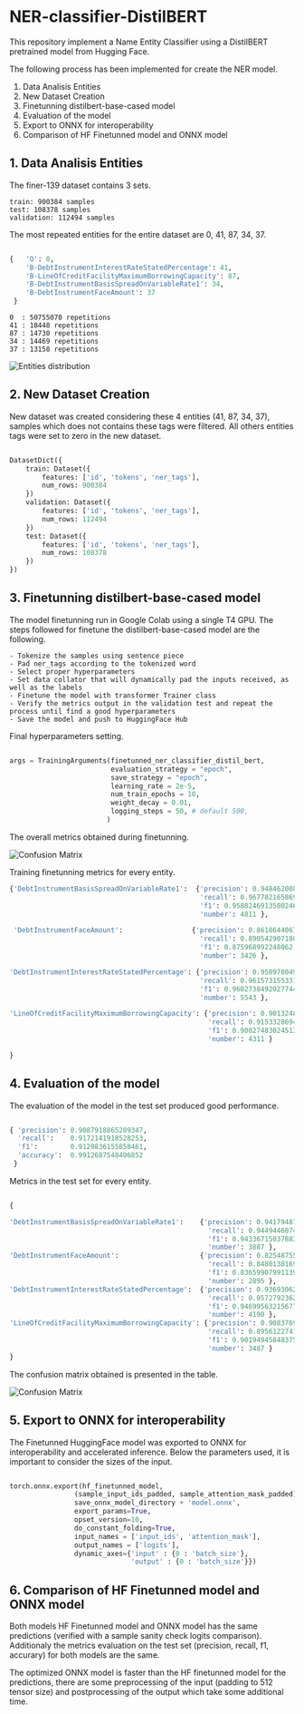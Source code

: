# NER-classifier-DistilBERT

This repository implement a Name Entity Classifier using a DistilBERT pretrained model from Hugging Face.

The following process has been implemented for create the NER model.

1. Data Analisis Entities
2. New Dataset Creation
3. Finetunning distilbert-base-cased model 
4. Evaluation of the model
5. Export to ONNX for interoperability
6. Comparison of HF Finetunned model and ONNX model


## 1. Data Analisis Entities

The finer-139 dataset contains 3 sets.

    train: 900384 samples
    test: 108378 samples
    validation: 112494 samples

The most repeated entities for the entire dataset are 0, 41, 87, 34, 37.

```python

{   'O': 0,
    'B-DebtInstrumentInterestRateStatedPercentage': 41,
    'B-LineOfCreditFacilityMaximumBorrowingCapacity': 87,
    'B-DebtInstrumentBasisSpreadOnVariableRate1': 34,
    'B-DebtInstrumentFaceAmount': 37
 }

```

    0  : 50755070 repetitions
    41 : 18448 repetitions
    87 : 14730 repetitions
    34 : 14469 repetitions
    37 : 13158 repetitions

![Entities distribution](./docs/entities-distribution.png?  "Title")

## 2. New Dataset Creation

New dataset was created considering these 4 entities (41, 87, 34, 37), samples which does not contains these tags were filtered. All others entities tags were set to zero in the new dataset. 

```python

DatasetDict({
    train: Dataset({
        features: ['id', 'tokens', 'ner_tags'],
        num_rows: 900384
    })
    validation: Dataset({
        features: ['id', 'tokens', 'ner_tags'],
        num_rows: 112494
    })
    test: Dataset({
        features: ['id', 'tokens', 'ner_tags'],
        num_rows: 108378
    })
})
```

## 3. Finetunning distilbert-base-cased model 

The model finetunning run in Google Colab using a single T4 GPU. The steps followed for finetune the distilbert-base-cased model are the following.

    - Tokenize the samples using sentence piece
    - Pad ner_tags according to the tokenized word
    - Select proper hyperparameters 
    - Set data collator that will dynamically pad the inputs received, as well as the labels
    - Finetune the model with transformer Trainer class
    - Verify the metrics output in the validation test and repeat the process until find a good hyperparameters
    - Save the model and push to HuggingFace Hub

Final hyperparameters setting.

```python

args = TrainingArguments(finetunned_ner_classifier_distil_bert,
                         evaluation_strategy = "epoch",
                         save_strategy = "epoch",
                         learning_rate = 2e-5,
                         num_train_epochs = 10,
                         weight_decay = 0.01,
                         logging_steps = 50, # default 500,
                        )

```

The overall metrics obtained during finetunning. 

![Confusion Matrix](./docs/training-metrics.png?  "Title")

Training finetunning metrics for every entity.

```python
{'DebtInstrumentBasisSpreadOnVariableRate1':  {'precision': 0.9484620085557139, 
                                               'recall': 0.9677821658698815, 
                                               'f1': 0.9580246913580246, 
                                               'number': 4811 }, 

 'DebtInstrumentFaceAmount':                 {'precision': 0.861864406779661, 
                                               'recall': 0.8905429071803853, 
                                               'f1': 0.875968992248062, 
                                               'number': 3426 }, 

'DebtInstrumentInterestRateStatedPercentage': {'precision': 0.9589780496581504, 
                                               'recall': 0.9615731553310481, 
                                               'f1': 0.9602738492027744, 
                                               'number': 5543 }, 

'LineOfCreditFacilityMaximumBorrowingCapacity': {'precision': 0.9013248058474189, 
                                                 'recall': 0.9153328694038506, 
                                                 'f1': 0.9082748302451376, 
                                                 'number': 4311 }

}
```

## 4. Evaluation of the model

The evaluation of the model in the test set produced good performance.

```python

{ 'precision': 0.9087918865209347,
  'recall':    0.9172141918528253,
  'f1':        0.9129836155858461,
  'accuracy':  0.9912687548406852
 }

```
Metrics in the test set for every entity.

```python

{

'DebtInstrumentBasisSpreadOnVariableRate1':    {'precision': 0.9417948717948718, 
                                                 'recall': 0.9449446874196038, 
                                                 'f1': 0.9433671503788366, 
                                                 'number': 3887 }, 
'DebtInstrumentFaceAmount':                    {'precision': 0.8254875588433087, 
                                                 'recall': 0.8480138169257341, 
                                                 'f1': 0.8365990799113989, 
                                                 'number': 2895 }, 
'DebtInstrumentInterestRateStatedPercentage':  {'precision': 0.9369306236860546, 
                                                 'recall': 0.9572792362768496, 
                                                 'f1': 0.9469956321567701, 
                                                 'number': 4190 }, 
'LineOfCreditFacilityMaximumBorrowingCapacity': {'precision': 0.9083769633507853, 
                                                 'recall': 0.8956122741611701, 
                                                 'f1': 0.9019494584837545, 
                                                 'number': 3487 }
}

```

The confusion matrix obtained is presented in the table.

![Confusion Matrix](./docs/confusion-matrix.png?  "Title")


## 5. Export to ONNX for interoperability

The Finetunned HuggingFace model was exported to ONNX for interoperability and accelerated inference. Below the parameters used, it is important to consider the sizes of the input.

```python

torch.onnx.export(hf_finetunned_model,                                         # model being run
                (sample_input_ids_padded, sample_attention_mask_padded),       # model input (or a tuple for multiple inputs)
                save_onnx_model_directory + 'model.onnx',                      # where to save the model (can be a file or file-like object)
                export_params=True,                                            # store the trained parameter weights inside the model file
                opset_version=10,                                              # the ONNX version to export the model to
                do_constant_folding=True,                                      # whether to execute constant folding for optimization
                input_names = ['input_ids', 'attention_mask'],                 # the model's input names
                output_names = ['logits'],                                     # the model's output names
                dynamic_axes={'input' : {0 : 'batch_size'},                    # variable length axes
                              'output' : {0 : 'batch_size'}})

```

## 6. Comparison of HF Finetunned model and ONNX model

Both models HF Finetunned model and ONNX model has the same predictions (verified with a sample sanity check logits comparison). Additionaly the metrics evaluation on the test set (precision, recall, f1, accurary) for both models are the same. 

The optimized ONNX model is faster than the HF finetunned model for the predictions, there are some preprocessing of the input (padding to 512 tensor size) and postprocessing of the output which take some additional time. 






